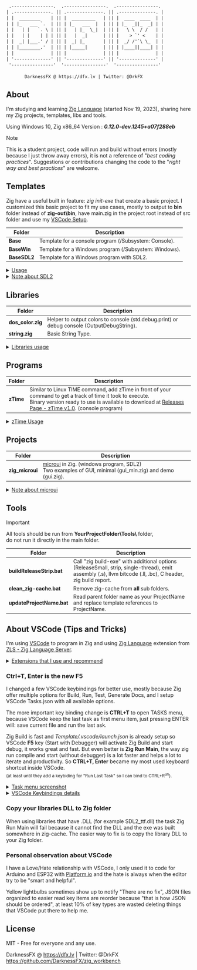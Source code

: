      .----------------.  .----------------.  .----------------. 
    | .--------------. || .--------------. || .--------------. |
    | |  ________    | || |  _________   | || |  ____  ____  | |
    | | |_   ___ `.  | || | |_   ___  |  | || | |_  _||_  _| | |
    | |   | |   `. \ | || |   | |_  \_|  | || |   \ \  / /   | |
    | |   | |    | | | || |   |  _|      | || |    > `' <    | |
    | |  _| |___.' / | || |  _| |_       | || |  _/ /'`\ \_  | |
    | | |________.'  | || | |_____|      | || | |____||____| | |
    | |              | || |              | || |              | |
    | '--------------' || '--------------' || '--------------' |
     '----------------'  '----------------'  '----------------' 

           DarknessFX @ https://dfx.lv | Twitter: @DrkFX

## About
I'm studying and learning [Zig Language](https://ziglearn.org/chapter-0/) (started Nov 19, 2023), sharing here my Zig projects, templates, libs and tools.

Using Windows 10, Zig x86_64 Version : **_0.12.0-dev.1245+a07f288eb_**

> [!NOTE]
> This is a student project, code will run and build without errors (mostly because I just throw away errors), it is not a reference of "*best coding practices*". Suggestions or contributions changing the code to the "*right way and best practices*" are welcome.

## Templates

Zig have a useful built in feature: *zig init-exe* that create a basic project. I customized this basic project to fit my use cases, mostly to output to **bin** folder instead of **zig-out\bin**, have main.zig in the project root instead of src folder and use my [VSCode Setup](#about-vscode-tips-and-tricks).

| Folder | Description |
| ------------- | ------------- |
| **Base** | Template for a console program (/Subsystem: Console). |
| **BaseWin** | Template for a Windows program (/Subsystem: Windows). |
| **BaseSDL2** | Template for a Windows program with SDL2. |

<details>
 
  <summary><ins>Usage</ins></summary>
 
| Steps | Path example |
| ------------- | ------------- |
| Duplicate the template folder | C:\zig_workbench\BaseWin Copy\ |
| Rename the copied folder to your project name  | C:\zig_workbench\MyZigProgram\ |
| Copy Tools folder | C:\zig_workbench\MyZigProgram\Tools\ |
| Run *updateProjectName.bat* | C:\zig_workbench\MyZigProgram\Tools\updateProjectName.bat |
| Open .vscode/YourProject.code-workspace | C:\zig_workbench\MyZigProgram\ .vscode\MyZigProgram.code-workspace |
 
</details> 
 
<details>
  <summary><ins>Note about SDL2</ins></summary>
<pre>&nbsp;&nbsp;Using SDL2 v2.28.4.
&nbsp;&nbsp;Download SDL2 from: <a href="https://github.com/libsdl-org/SDL/releases/tag/release-2.28.4" target="_blank">GitHub SDL2 Releases PAge</a>.
&nbsp;&nbsp;For Windows devs: <a href="https://github.com/libsdl-org/SDL/releases/download/release-2.28.4/SDL2-devel-2.28.4-VC.zip" target="_blank">SDL2-devel-2.28.4-VC.zip 2.57 MB</a>.
&nbsp;&nbsp;Check <a href="https://github.com/DarknessFX/zig_workbench/blob/main/BaseSDL2/lib/SDL2/filelist.txt" target="_blank">BaseSDL2/lib/SDL2/filelist.txt</a> for a description of the folder structure and expected files path location.</pre>
</details>

## Libraries

| Folder | Description |
| ------------- | ------------- |
| **dos_color.zig** | Helper to output colors to console (std.debug.print) or debug console (OutputDebugString). |
| **string.zig** | Basic String Type. |

<details>
  <summary><ins>Libraries usage</ins></summary>
<pre>&nbsp;&nbsp;Create a /lib/ folder in your project folder.
&nbsp;&nbsp;Copy the library file to /lib/ .
&nbsp;&nbsp;Add <q>const libname = @Import("lib/lib_name.zig");</q> to your source code.</pre>
</details>

## Programs

| Folder | Description |
| ------------- | ------------- |
| **zTime** | Similar to Linux TIME command, add zTime in front of your command to get a track of time it took to execute.<br/> Binary version ready to use is available to download at [Releases Page - zTime v1.0](https://github.com/DarknessFX/zig_workbench/releases/tag/zTime_v1.0). (console program) |

<details>
  <summary><ins>zTime Usage</ins></summary>
<pre>&nbsp;&nbsp;Examples, run in your Command Prompt, Windows Terminal or Powershell:
&nbsp;&nbsp;&nbsp;&nbsp;C:\>zTime zig build
&nbsp;&nbsp;&nbsp;&nbsp;C:\>zTime dir
&nbsp;&nbsp;&nbsp;&nbsp;C:\>zTime bin\ReleaseFast\YourProject.exe<br/>
&nbsp;&nbsp;Suggestion:
&nbsp;&nbsp;Copy zTime.exe to your Zig folder, this way the application will 
&nbsp;&nbsp;share the Environment Path and can be executed from anywhere.</pre>
</details>

## Projects

| Folder | Description |
| ------------- | ------------- |
| **zig_microui** | [microui](https://github.com/rxi/) in Zig. (windows program, SDL2)<br/>Two examples of GUI, minimal (gui_min.zig) and demo (gui.zig). |

<details>
  <summary><ins>Note about microui</ins></summary>
<pre>microui.c and microui.h are inside the project folder.
Normally I would recommend to download from the official repository 
but sadly microui is outdated (last update 3 years ago) and I applied 
<a href="https://github.com/rxi/microui/pulls" target="_blank">community pull requests</a> to the source code.
It was necessary because the original code crashed with <i>runtime 
error: member access within misaligned address</i> and without the 
<a href="https://github.com/rxi/microui/issues/19#issuecomment-979063923" target="_blank">fix</a> this project would not work.</pre>
</details>

## Tools
> [!IMPORTANT]
> All tools should be run from **YourProjectFolder\Tools\\** folder, <br/>
> do not run it directly in the main folder.

| Folder | Description |
| ------------- | ------------- |
| **buildReleaseStrip.bat** | Call "zig build-exe" with additional options (ReleaseSmall, strip, single-thread), emit assembly (.s), llvm bitcode (.ll, .bc), C header, zig build report. |
| **clean_zig-cache.bat** | Remove zig-cache from **all** sub folders. |
| **updateProjectName.bat** | Read parent folder name as your ProjectName and replace template references to ProjectName. |

## About VSCode (Tips and Tricks)

I'm using [VSCode](https://code.visualstudio.com/download) to program in Zig and using [Zig Language](https://marketplace.visualstudio.com/items?itemName=ziglang.vscode-zig) extension from [ZLS - Zig Language Server](https://github.com/zigtools/zls).

<details>
  <summary><ins>Extensions that I use and recommend</ins></summary>
<pre>&nbsp;&nbsp;<a href="https://marketplace.visualstudio.com/items?itemName=ms-vscode.cpptools" target="_blank">C/C++</a> from Microsoft. (**essential to enable Debug mode**.)
&nbsp;&nbsp;<a href="https://marketplace.visualstudio.com/items?itemName=ms-vscode.cpptools-extension-pack" target="_blank">C/C++ Extension Pack</a> from Microsoft. (non-essential)
&nbsp;&nbsp;<a href="https://marketplace.visualstudio.com/items?itemName=ms-vscode.cpptools-themes" target="_blank">C/C++ Themes</a>. (non-essential)
&nbsp;&nbsp;<a href="https://marketplace.visualstudio.com/items?itemName=ms-vscode.hexeditor" target="_blank">Hex Editor</a> from Microsoft. (**essential in Debug mode**)
&nbsp;&nbsp;<a href="https://marketplace.visualstudio.com/items?itemName=DrMerfy.overtype" target="_blank">OverType</a> from DrMerfy. (non-essential? Add Insert key mode)
&nbsp;&nbsp;<a href="https://marketplace.visualstudio.com/items?itemName=PKief.material-icon-theme" target="_blank">Material Icon Theme</a> from Philipp Kief. (non-essential, but make VSCode looks better with icons, including for .zig files)</pre>
</details>

### Ctrl+T, Enter is the new F5

I changed a few VSCode keybindings for better use, mostly because Zig offer multiple options for Build, Run, Test, Generate Docs, and I setup VSCode Tasks.json with all available options.

The more important key binding change is **CTRL+T** to open TASKS menu, because VSCode keep the last task as first menu item, just pressing ENTER will: save current file and run the last ask. 

Zig Build is fast and *Template/.vscode/launch.json* is already setup so VSCode **F5** key (Start with Debugger) will activate Zig Build and start debug, it works great and fast. But even better is **Zig Run Main**, the way zig run compile and start (without debugger) is a lot faster and helps a lot to iterate and productivity. So **CTRL+T, Enter** became my most used keyboard shortcut inside VSCode.<br/>
<sub>(at least until they add a keybiding for "Run Last Task" so I can bind to CTRL+R<sup>un</sup>).</sub>

<details>
  <summary><ins>Task menu screenshot</ins></summary>
<img src="/.git_img/vscode_tasks_menu.png" width="480" />
</details>


<details>
  <summary><ins>VSCode Keybindings details</ins></summary>
<br/>VSCode Keybindings file location at %APPDATA%\..\Roaming\Code\User\keybindings.json<br/><br/>

CTRL+T : Removed showAllSymbols and added runTask.<br/>
Reason : Easy access to Tasks menu and repeatable action to run last action.<br/>

CTRL+R : Removed all bindings.<br/>
Reason: Because this key binding try to reload the current document or display a different menu that also will try to close the current document... If I need I can go to menu File > Open Recent File instead of this shortcut that risk to close what I'm working.<br/>

<pre>
[
  {
    "key": "ctrl+t",
    "command": "-workbench.action.showAllSymbols"
  },
  {
    "key": "ctrl+t",
    "command": "workbench.action.tasks.runTask"
  }
  {
    "key": "ctrl+r",
    "command": "-workbench.action.reloadWindow",
    "when": "isDevelopment"
  },
  {
    "key": "ctrl+r",
    "command": "-workbench.action.quickOpenNavigateNextInRecentFilesPicker",
    "when": "inQuickOpen && inRecentFilesPicker"
  },
  {
    "key": "ctrl+r",
    "command": "-workbench.action.openRecent"
  }
]
</pre>
</details>

### Copy your libraries DLL to Zig folder

When using libraries that have .DLL (for example SDL2_ttf.dll) the task Zig Run Main will fail because it cannot find the DLL and the exe was built somewhere in zig-cache. The easier way to fix is to copy the library DLL to your Zig folder.

### Personal observation about VSCode

I have a Love/Hate relationship with VSCode, I only used it to code for Arduino and ESP32 with [Platform.io](https://marketplace.visualstudio.com/items?itemName=platformio.platformio-ide) and the hate is always when the editor try to be "smart and helpful". 

Yellow lightbulbs sometimes show up to notify "There are no fix", JSON files organized to easier read key items are reorder because "that is how JSON should be ordered", at least 10% of key types are wasted deleting things that VSCode put there to help me.

## License
MIT - Free for everyone and any use.

DarknessFX @ https://dfx.lv | Twitter: @DrkFX<br/>
https://github.com/DarknessFX/zig_workbench
